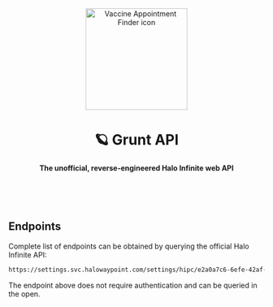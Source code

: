 <div align="center">
	<img alt="Vaccine Appointment Finder icon" src="images/grunt-logo.png" width="200" height="200" />
	<h1>🪐 Grunt API</h1>
	<p>
		<b>The unofficial, reverse-engineered Halo Infinite web API</b>
	</p>
	<br>
	<br>
	<br>
</div>

## Endpoints

Complete list of endpoints can be obtained by querying the official Halo Infinite API:

```bash
https://settings.svc.halowaypoint.com/settings/hipc/e2a0a7c6-6efe-42af-9283-c2ab73250c48
```

The endpoint above does not require authentication and can be queried in the open.
